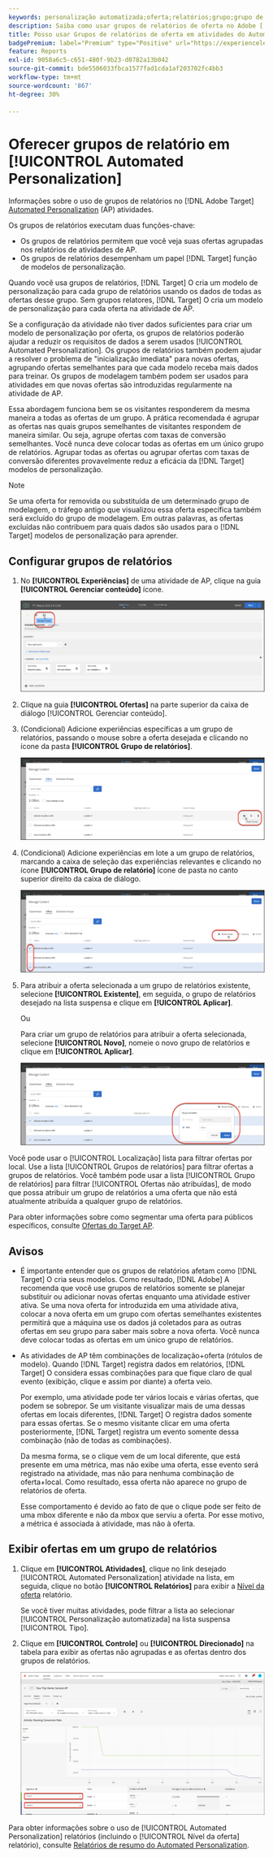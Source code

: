 ```yaml
---
keywords: personalização automatizada;oferta;relatórios;grupo;grupo de relatórios;automated personalization;offer;reporting;group;reporting group;ap
description: Saiba como usar grupos de relatórios de oferta no Adobe [!DNL Target] [!UICONTROL Automated Personalization] atividades.
title: Posso usar Grupos de relatórios de oferta em atividades do Automated Personalization?
badgePremium: label="Premium" type="Positive" url="https://experienceleague.adobe.com/docs/target/using/introduction/intro.html?lang=en#premium newtab=true" tooltip="See what's included in Target Premium."
feature: Reports
exl-id: 9058a6c5-c651-480f-9b23-d0782a13b042
source-git-commit: bde5506033fbca1577fad1cda1af203702fc4bb3
workflow-type: tm+mt
source-wordcount: '867'
ht-degree: 30%

---
```


# Oferecer grupos de relatório em [!UICONTROL Automated Personalization]

Informações sobre o uso de grupos de relatórios no [!DNL Adobe Target] [Automated Personalization](/help/main/c-activities/t-automated-personalization/automated-personalization.md) (AP) atividades.

Os grupos de relatórios executam duas funções-chave:

* Os grupos de relatórios permitem que você veja suas ofertas agrupadas nos relatórios de atividades de AP.
* Os grupos de relatórios desempenham um papel [!DNL Target] função de modelos de personalização.

Quando você usa grupos de relatórios, [!DNL Target] O cria um modelo de personalização para cada grupo de relatórios usando os dados de todas as ofertas desse grupo. Sem grupos relatores, [!DNL Target] O cria um modelo de personalização para cada oferta na atividade de AP.

Se a configuração da atividade não tiver dados suficientes para criar um modelo de personalização por oferta, os grupos de relatórios poderão ajudar a reduzir os requisitos de dados a serem usados [!UICONTROL Automated Personalization]. Os grupos de relatórios também podem ajudar a resolver o problema de &quot;inicialização imediata&quot; para novas ofertas, agrupando ofertas semelhantes para que cada modelo receba mais dados para treinar. Os grupos de modelagem também podem ser usados para atividades em que novas ofertas são introduzidas regularmente na atividade de AP.

Essa abordagem funciona bem se os visitantes responderem da mesma maneira a todas as ofertas de um grupo. A prática recomendada é agrupar as ofertas nas quais grupos semelhantes de visitantes respondem de maneira similar. Ou seja, agrupe ofertas com taxas de conversão semelhantes. Você nunca deve colocar todas as ofertas em um único grupo de relatórios. Agrupar todas as ofertas ou agrupar ofertas com taxas de conversão diferentes provavelmente reduz a eficácia da [!DNL Target] modelos de personalização.

>[!NOTE]
>
>Se uma oferta for removida ou substituída de um determinado grupo de modelagem, o tráfego antigo que visualizou essa oferta específica também será excluído do grupo de modelagem. Em outras palavras, as ofertas excluídas não contribuem para quais dados são usados para o [!DNL Target] modelos de personalização para aprender.

## Configurar grupos de relatórios

1. No **[!UICONTROL Experiências]** de uma atividade de AP, clique na guia **[!UICONTROL Gerenciar conteúdo]** ícone.

   ![Ícone Gerenciar conteúdo](/help/main/c-reports/assets/ap_manage_content.png)

1. Clique na guia **[!UICONTROL Ofertas]** na parte superior da caixa de diálogo [!UICONTROL Gerenciar conteúdo].
1. (Condicional) Adicione experiências específicas a um grupo de relatórios, passando o mouse sobre a oferta desejada e clicando no ícone da pasta **[!UICONTROL Grupo de relatórios]**.

   ![Ícone do Grupo de relatórios](/help/main/c-reports/assets/ap_manage_content_2.png)

1. (Condicional) Adicione experiências em lote a um grupo de relatórios, marcando a caixa de seleção das experiências relevantes e clicando no ícone **[!UICONTROL Grupo de relatório]** ícone de pasta no canto superior direito da caixa de diálogo.

   ![Ícone do Grupo de relatórios](/help/main/c-reports/assets/ap_manage_content_3.png)

1. Para atribuir a oferta selecionada a um grupo de relatórios existente, selecione **[!UICONTROL Existente]**, em seguida, o grupo de relatórios desejado na lista suspensa e clique em **[!UICONTROL Aplicar]**.

   Ou

   Para criar um grupo de relatórios para atribuir a oferta selecionada, selecione **[!UICONTROL Novo]**, nomeie o novo grupo de relatórios e clique em **[!UICONTROL Aplicar]**.

   ![Novo ícone para criar um novo grupo de relatórios](/help/main/c-reports/assets/ap_reporting_groups.png)

Você pode usar o [!UICONTROL Localização] lista para filtrar ofertas por local. Use a lista [!UICONTROL Grupos de relatórios] para filtrar ofertas a grupos de relatórios. Você também pode usar a lista [!UICONTROL Grupo de relatórios] para filtrar [!UICONTROL Ofertas não atribuídas], de modo que possa atribuir um grupo de relatórios a uma oferta que não está atualmente atribuída a qualquer grupo de relatórios.

Para obter informações sobre como segmentar uma oferta para públicos específicos, consulte  [Ofertas do Target AP](/help/main/c-activities/t-automated-personalization/ap-target-offers.md#task_F207ED7A41B84FD39BB6FCBFABF4B23E).

## Avisos

* É importante entender que os grupos de relatórios afetam como [!DNL Target] O cria seus modelos. Como resultado, [!DNL Adobe] A recomenda que você use grupos de relatórios somente se planejar substituir ou adicionar novas ofertas enquanto uma atividade estiver ativa. Se uma nova oferta for introduzida em uma atividade ativa, colocar a nova oferta em um grupo com ofertas semelhantes existentes permitirá que a máquina use os dados já coletados para as outras ofertas em seu grupo para saber mais sobre a nova oferta. Você nunca deve colocar todas as ofertas em um único grupo de relatórios.

* As atividades de AP têm combinações de localização+oferta (rótulos de modelo). Quando [!DNL Target] registra dados em relatórios, [!DNL Target] O considera essas combinações para que fique claro de qual evento (exibição, clique e assim por diante) a oferta veio.

   Por exemplo, uma atividade pode ter vários locais e várias ofertas, que podem se sobrepor. Se um visitante visualizar mais de uma dessas ofertas em locais diferentes, [!DNL Target] O registra dados somente para essas ofertas. Se o mesmo visitante clicar em uma oferta posteriormente, [!DNL Target] registra um evento somente dessa combinação (não de todas as combinações).

   Da mesma forma, se o clique vem de um local diferente, que está presente em uma métrica, mas não exibe uma oferta, esse evento será registrado na atividade, mas não para nenhuma combinação de oferta+local. Como resultado, essa oferta não aparece no grupo de relatórios de oferta.

   Esse comportamento é devido ao fato de que o clique pode ser feito de uma mbox diferente e não da mbox que serviu a oferta. Por esse motivo, a métrica é associada à atividade, mas não à oferta.

## Exibir ofertas em um grupo de relatórios

1. Clique em **[!UICONTROL Atividades]**, clique no link desejado [!UICONTROL Automated Personalization] atividade na lista, em seguida, clique no botão **[!UICONTROL Relatórios]** para exibir a [Nível da oferta](/help/main/c-reports/personalization-reports/reports-ap.md) relatório.

   Se você tiver muitas atividades, pode filtrar a lista ao selecionar [!UICONTROL Personalização automatizada] na lista suspensa [!UICONTROL Tipo].

1. Clique em **[!UICONTROL Controle]** ou **[!UICONTROL Direcionado]** na tabela para exibir as ofertas não agrupadas e as ofertas dentro dos grupos de relatórios.

   ![Grupos de ofertas: controle e direcionado](/help/main/c-reports/c-report-settings/assets/offer-groups.png)

Para obter informações sobre o uso de [!UICONTROL Automated Personalization] relatórios (incluindo o [!UICONTROL Nível da oferta] relatório), consulte [Relatórios de resumo do Automated Personalization](/help/main/c-reports/personalization-reports/reports-ap.md).


